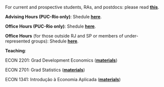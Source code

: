 For current and prospective students, RAs, and postdocs: please read [**this**](/working-with-me).

__Advising Hours (PUC-Rio only)__:
Shedule [**here**](https://koalendar.com/e/porta-aberta-puc-rio).

__Office Hours (PUC-Rio only)__:
Shedule [**here**](https://koalendar.com/e/porta-aberta-puc-rio).

__Office Hours__ (for those outside RJ and SP or members of under-represented groups):
Shedule [**here**](https://koalendar.com/e/porta-aberta).

__Teaching__:

ECON 2201: Grad Development Economics ([**materials**](/teaching))

ECON 2701: Grad Statistics ([**materials**](/teaching))

ECON 1341: Introdução à Economia Aplicada ([**materials**](/teaching))